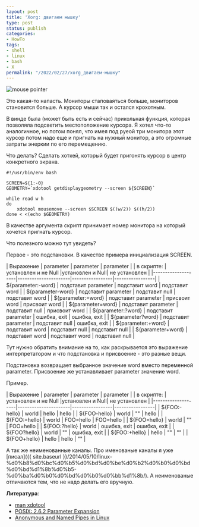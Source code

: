 ```yaml
---
layout: post
title: 'Xorg: двигаем мышку'
type: post
status: publish
categories:
- HowTo
tags:
- shell
- linux
- bash
- X
permalink: "/2022/02/27/xorg_двигаем-мышку"
---
```


<img class="kdpv left" src="{{ site.baseurl }}/assets/images/2022/mouse-pointer.png" alt="mouse pointer" title="mouse pointer" />

Это какая-то напасть. Мониторы стаповаяться больше, мониторов становится больше. А курсор мыши так и остался крохотным.

В винде была (может быть есть и сейчас) прикольная функция, которая позволяла подсветить местоположение курсора. Я хотел что-то аналогичное, но потом понял, что имея под руеой три монитора этот курсор потом надо еще и пригнать на нужный монитор, а это огромные затраты энеркии по его перемещению.

Что делать? Сделать хоткей, который будет пригонять курсор в центр конкретного экрана.

```shell
#!/usr/bin/env bash

SCREEN=${1:-0}
GEOMETRY=`xdotool getdisplaygeometry --screen ${SCREEN}`

while read w h
do
    xdotool mousemove --screen $SCREEN $((w/2)) $((h/2))
done < <(echo $GEOMETRY)
```

В качестве аргумента скрипт принимает номер монитора на который хочется пригнать курсор.

Что полезного можно тут увидеть?

Первое - это подстановки. В качестве примера инициализация SCREEN.

|   Выражение        |       parameter      |     parameter   |    parameter    |
|   в скрипте:       | установлен и не Null |установлен и Null|  не установлен  |
|--------------------|----------------------|-----------------|-----------------|
| ${parameter:-word} |  подставит parameter |  подставит word |  подставит word |
| ${parameter-word}  |  подставит parameter |  подставит null |  подставит word |
| ${parameter:=word} |  подставит parameter |   присвоит word | присвоит word   |
| ${parameter=word}  |  подставит parameter |  подставит null | присвоит word   |
| ${parameter:?word} |  подставит parameter |   ошибка, exit  | ошибка, exit    |
| ${parameter?word}  |  подставит parameter |  подставит null | ошибка, exit    |
| ${parameter:+word} |  подставит word      |  подставит null |  подставит null |
| ${parameter+word}  |  подставит word      |  подставит word |  подставит null |

Тут нужно обратить внимание на то, как раскрывается это выражение интерпретатором и что подстановка и присвоение - это разные вещи. 

Подстановка возвращает выбранное значение word вместо переменной parameter. Присвоение же устанавливает parameter значение word.

Пример.

|   Выражение        |       parameter      |     parameter   |    parameter    |
|   в скрипте:       | установлен и не Null |установлен и Null|  не установлен  |
|--------------------|----------------------|-----------------|-----------------|
| ${FOO:-hello}      | world                | hello           | hello           |
| ${FOO-hello}       | world                | ""              | hello           |
| ${FOO:=hello}      | world                | FOO=hello       | FOO=hello       |
| ${FOO=hello}       | world                | ""              | FOO=hello       |
| ${FOO:?hello}      | world                | ошибка, exit    | ошибка, exit    |
| ${FOO?hello}       | world                | ""              | ошибка, exit    |
| ${FOO:+hello}      | hello                | ""              | ""              |
| ${FOO+hello}       | hello                | hello           | ""              |

А так же неименованные каналы. Про именованые каналы я уже [писал]({{ site.baseurl }}/2014/05/10/linux-%d0%b8%d0%bc%d0%b5%d0%bd%d0%be%d0%b2%d0%b0%d0%bd%d0%bd%d1%8b%d0%b5-%d0%ba%d0%b0%d0%bd%d0%b0%d0%bb%d1%8b/). А неименованые отличаются тем, что не надо делать его вручную.

**Литература**:
* [man xdotool](https://manpages.ubuntu.com/manpages/trusty/man1/xdotool.1.html)
* [POSIX: 2.6.2 Parameter Expansion](https://pubs.opengroup.org/onlinepubs/9699919799/utilities/V3_chap02.html#tag_18_06_02)
* [Anonymous and Named Pipes in Linux](https://www.baeldung.com/linux/anonymous-named-pipes)
